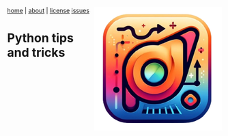<a name=top><p>
<img src="/etc/img/lite.png" align=right width=300>
<a href="/">home</a> |
<a href="/README.md#top">about</a> |
<a href="/LICENSE.md#top">license</a>
<a href="http://github.com/burn/lite/issues">issues</a>

# Python tips and tricks

